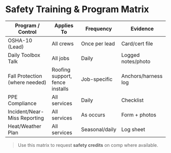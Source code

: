 # Safety Training & Program Matrix

| Program / Control               | Applies To                      | Frequency        | Evidence           |
|---------------------------------|---------------------------------|------------------|--------------------|
| OSHA-10 (Lead)                  | All crews                       | Once per lead    | Card/cert file     |
| Daily Toolbox Talk              | All jobs                        | Daily            | Logged notes/photo |
| Fall Protection (where needed)  | Roofing support, fence installs | Job-specific     | Anchors/harness log|
| PPE Compliance                  | All services                    | Daily            | Checklist          |
| Incident/Near-Miss Reporting    | All services                    | As occurs        | Form + photos      |
| Heat/Weather Plan               | All services                    | Seasonal/daily   | Log sheet          |

> Use this matrix to request **safety credits** on comp where available.
